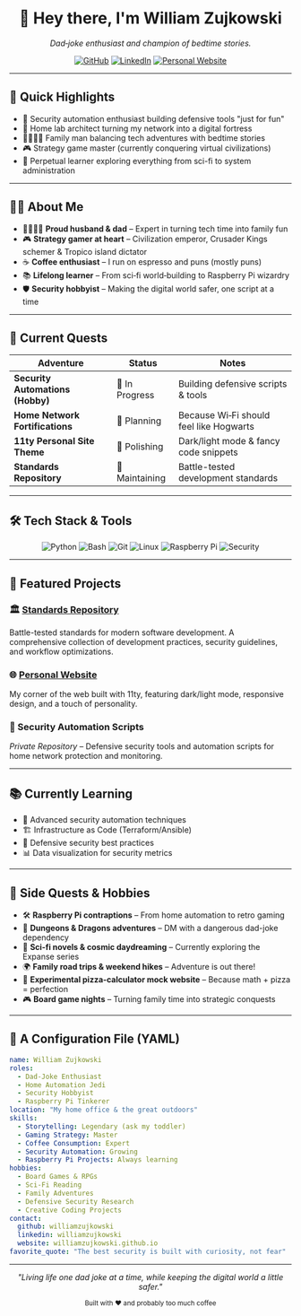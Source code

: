 <!-- HERO SECTION -->
<h1 align="center">
  👋 Hey there, I'm William Zujkowski
</h1>

<p align="center">
  <em>Dad‑joke enthusiast and champion of bedtime stories.</em>
</p>

<p align="center">
  <a href="https://github.com/williamzujkowski"><img src="https://img.shields.io/badge/GitHub-%40williamzujkowski-181717?style=flat-square&logo=github" alt="GitHub"></a>
  <a href="https://www.linkedin.com/in/williamzujkowski"><img src="https://img.shields.io/badge/LinkedIn-William%20Zujkowski-006699?style=flat-square&logo=linkedin" alt="LinkedIn"></a>
  <a href="https://williamzujkowski.github.io"><img src="https://img.shields.io/badge/Website-my%20corner%20of%20the%20web-0A66C2?style=flat-square&logo=google-chrome" alt="Personal Website"></a>
</p>

---

## 🎯 Quick Highlights

- 🔐 Security automation enthusiast building defensive tools "just for fun"
- 🏡 Home lab architect turning my network into a digital fortress
- 👨‍👩‍👧‍👦 Family man balancing tech adventures with bedtime stories
- 🎮 Strategy game master (currently conquering virtual civilizations)
- 📖 Perpetual learner exploring everything from sci-fi to system administration

---

## 🙋‍♂️ About Me

- 👨‍👩‍👧‍👦 **Proud husband & dad** – Expert in turning tech time into family fun
- 🎮 **Strategy gamer at heart** – Civilization emperor, Crusader Kings schemer & Tropico island dictator  
- ☕ **Coffee enthusiast** – I run on espresso and puns (mostly puns)
- 📚 **Lifelong learner** – From sci‑fi world‑building to Raspberry Pi wizardry
- 🛡️ **Security hobbyist** – Making the digital world safer, one script at a time

---

## 🚀 Current Quests

| Adventure                         | Status           | Notes                                     |
|-----------------------------------|------------------|-------------------------------------------|
| **Security Automations (Hobby)**  | 🔧 In Progress   | Building defensive scripts & tools        |
| **Home Network Fortifications**   | 🏡 Planning      | Because Wi‑Fi should feel like Hogwarts   |
| **11ty Personal Site Theme**      | 🎨 Polishing     | Dark/light mode & fancy code snippets     |
| **Standards Repository**          | 📝 Maintaining   | Battle-tested development standards       |

---

## 🛠️ Tech Stack & Tools

<p align="center">
  <img src="https://img.shields.io/badge/Python-3776AB?style=flat-square&logo=python&logoColor=white" alt="Python">
  <img src="https://img.shields.io/badge/Bash-4EAA25?style=flat-square&logo=gnu-bash&logoColor=white" alt="Bash">
  <img src="https://img.shields.io/badge/Git-F05032?style=flat-square&logo=git&logoColor=white" alt="Git">
  <img src="https://img.shields.io/badge/Linux-FCC624?style=flat-square&logo=linux&logoColor=black" alt="Linux">
  <img src="https://img.shields.io/badge/Raspberry%20Pi-C51A4A?style=flat-square&logo=raspberry-pi&logoColor=white" alt="Raspberry Pi">
  <img src="https://img.shields.io/badge/Security-00D861?style=flat-square&logo=spring-security&logoColor=white" alt="Security">
</p>

---

## 📂 Featured Projects

### 🏛️ [Standards Repository](https://github.com/williamzujkowski/standards)
Battle-tested standards for modern software development. A comprehensive collection of development practices, security guidelines, and workflow optimizations.

### 🌐 [Personal Website](https://williamzujkowski.github.io)
My corner of the web built with 11ty, featuring dark/light mode, responsive design, and a touch of personality.

### 🔧 Security Automation Scripts
*Private Repository* – Defensive security tools and automation scripts for home network protection and monitoring.

---

## 📚 Currently Learning

- 🔐 Advanced security automation techniques
- 🏗️ Infrastructure as Code (Terraform/Ansible)
- 🎯 Defensive security best practices
- 📊 Data visualization for security metrics

---

## 🎲 Side Quests & Hobbies

- 🛠️ **Raspberry Pi contraptions** – From home automation to retro gaming
- 🐉 **Dungeons & Dragons adventures** – DM with a dangerous dad-joke dependency
- 🌌 **Sci‑fi novels & cosmic daydreaming** – Currently exploring the Expanse series
- 🌍 **Family road trips & weekend hikes** – Adventure is out there!
- 🍕 **Experimental pizza‑calculator mock website** – Because math + pizza = perfection
- 🎮 **Board game nights** – Turning family time into strategic conquests

---

## 📜 A Configuration File (YAML)

```yaml
name: William Zujkowski
roles:
  - Dad‑Joke Enthusiast
  - Home Automation Jedi
  - Security Hobbyist
  - Raspberry Pi Tinkerer
location: "My home office & the great outdoors"
skills:
  - Storytelling: Legendary (ask my toddler)
  - Gaming Strategy: Master
  - Coffee Consumption: Expert
  - Security Automation: Growing
  - Raspberry Pi Projects: Always learning
hobbies:
  - Board Games & RPGs
  - Sci‑Fi Reading
  - Family Adventures
  - Defensive Security Research
  - Creative Coding Projects
contact:
  github: williamzujkowski
  linkedin: williamzujkowski
  website: williamzujkowski.github.io
favorite_quote: "The best security is built with curiosity, not fear"
```

---

<p align="center">
  <em>"Living life one dad joke at a time, while keeping the digital world a little safer."</em>  
</p>

<p align="center">
  <sub>Built with ❤️ and probably too much coffee</sub>
</p>